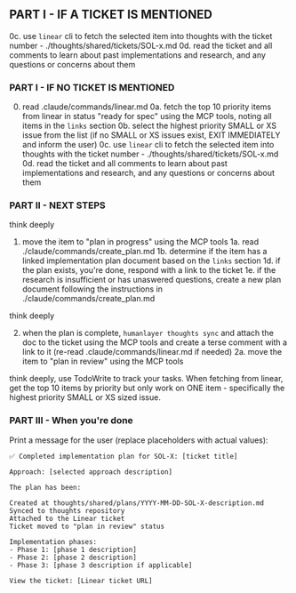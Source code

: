 ## PART I - IF A TICKET IS MENTIONED

0c. use `linear` cli to fetch the selected item into thoughts with the ticket number - ./thoughts/shared/tickets/SOL-x.md
0d. read the ticket and all comments to learn about past implementations and research, and any questions or concerns about them


### PART I - IF NO TICKET IS MENTIONED

0.  read .claude/commands/linear.md
0a. fetch the top 10 priority items from linear in status "ready for spec" using the MCP tools, noting all items in the `links` section
0b. select the highest priority SMALL or XS issue from the list (if no SMALL or XS issues exist, EXIT IMMEDIATELY and inform the user)
0c. use `linear` cli to fetch the selected item into thoughts with the ticket number - ./thoughts/shared/tickets/SOL-x.md
0d. read the ticket and all comments to learn about past implementations and research, and any questions or concerns about them

### PART II - NEXT STEPS

think deeply

1. move the item to "plan in progress" using the MCP tools
1a. read ./claude/commands/create_plan.md
1b. determine if the item has a linked implementation plan document based on the `links` section
1d. if the plan exists, you're done, respond with a link to the ticket
1e. if the research is insufficient or has unaswered questions, create a new plan document following the instructions in ./claude/commands/create_plan.md

think deeply

2. when the plan is complete, `humanlayer thoughts sync` and attach the doc to the ticket using the MCP tools and create a terse comment with a link to it (re-read .claude/commands/linear.md if needed)
2a. move the item to "plan in review" using the MCP tools

think deeply, use TodoWrite to track your tasks. When fetching from linear, get the top 10 items by priority but only work on ONE item - specifically the highest priority SMALL or XS sized issue.

### PART III - When you're done


Print a message for the user (replace placeholders with actual values):

```
✅ Completed implementation plan for SOL-X: [ticket title]

Approach: [selected approach description]

The plan has been:

Created at thoughts/shared/plans/YYYY-MM-DD-SOL-X-description.md
Synced to thoughts repository
Attached to the Linear ticket
Ticket moved to "plan in review" status

Implementation phases:
- Phase 1: [phase 1 description]
- Phase 2: [phase 2 description]
- Phase 3: [phase 3 description if applicable]

View the ticket: [Linear ticket URL]
```
